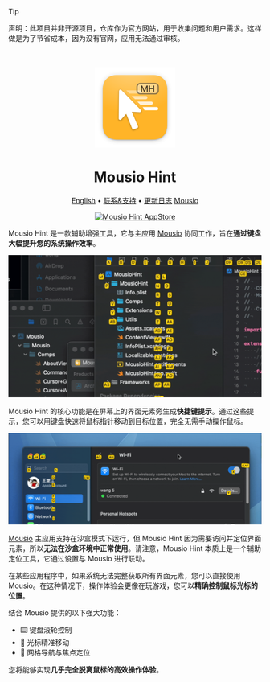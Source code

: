 <!--idoc:ignore:start-->
> [!TIP]
> 声明：此项目并非开源项目，仓库作为官方网站，用于收集问题和用户需求。这样做是为了节省成本，因为没有官网，应用无法通过审核。
<!--idoc:ignore:end-->

<div align="center">
  <br />
  <br />
  <img src="./assets/logo.png" width="160" height="160">
  <h1>
    Mousio Hint
  </h1>
  <!--rehype:style=border: 0;-->
  <p>
    <a href="./README.md">English</a> • 
    <a target="_blank" href="https://github.com/jaywcjlove/mousio/issues/new?template=bug_report_cn.yml">联系&支持</a> • 
    <a href="./CHANGELOG.zh.md">更新日志</a>
    <a href="https://wangchujiang.com/mousio/" target="_blank">Mousio</a>
  </p>
  <p>
    <a target="_blank" href="https://github.com/jaywcjlove/mousio-hint/releases/latest/" title="Mousio Hint for macOS">
      <img alt="Mousio Hint AppStore" src="https://jaywcjlove.github.io/sb/download/apple-download.svg" height="51">
    </a>
  </p>
</div>

Mousio Hint 是一款辅助增强工具，它与主应用 [Mousio](https://apps.apple.com/app/Mousio/6746747327) 协同工作，旨在**通过键盘大幅提升您的系统操作效率**。

![Mousio Hint](./assets/mousio-hint.gif)

Mousio Hint 的核心功能是在屏幕上的界面元素旁生成**快捷键提示**。通过这些提示，您可以用键盘快速将鼠标指针移动到目标位置，完全无需手动操作鼠标。

![Mousio Hint](./assets/mousio-hint2.gif)

[Mousio](https://apps.apple.com/app/Mousio/6746747327) 主应用支持在沙盒模式下运行，但 Mousio Hint 因为需要访问并定位界面元素，所以**无法在沙盒环境中正常使用**。请注意，Mousio Hint 本质上是一个辅助定位工具，它通过设置与 Mousio 进行联动。

在某些应用程序中，如果系统无法完整获取所有界面元素，您可以直接使用 Mousio。在这种情况下，操作体验会更像在玩游戏，您可以**精确控制鼠标光标的位置**。

结合 Mousio 提供的以下强大功能：

- ⌨️ 键盘滚轮控制
- 🎯 光标精准移动
- 🧭 网格导航与焦点定位

您将能够实现**几乎完全脱离鼠标的高效操作体验**。

